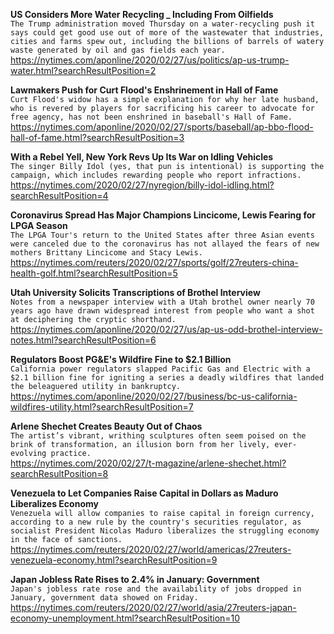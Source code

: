 **US Considers More Water Recycling _ Including From Oilfields**\
`The Trump administration moved Thursday on a water-recycling push it says could get good use out of more of the wastewater that industries, cities and farms spew out, including the billions of barrels of watery waste generated by oil and gas fields each year.`\
https://nytimes.com/aponline/2020/02/27/us/politics/ap-us-trump-water.html?searchResultPosition=2

**Lawmakers Push for Curt Flood's Enshrinement in Hall of Fame**\
`Curt Flood's widow has a simple explanation for why her late husband, who is revered by players for sacrificing his career to advocate for free agency, has not been enshrined in baseball's Hall of Fame.`\
https://nytimes.com/aponline/2020/02/27/sports/baseball/ap-bbo-flood-hall-of-fame.html?searchResultPosition=3

**With a Rebel Yell, New York Revs Up Its War on Idling Vehicles**\
`The singer Billy Idol (yes, that pun is intentional) is supporting the campaign, which includes rewarding people who report infractions.`\
https://nytimes.com/2020/02/27/nyregion/billy-idol-idling.html?searchResultPosition=4

**Coronavirus Spread Has Major Champions Lincicome, Lewis Fearing for LPGA Season**\
`The LPGA Tour's return to the United States after three Asian events were canceled due to the coronavirus has not allayed the fears of new mothers Brittany Lincicome and Stacy Lewis.`\
https://nytimes.com/reuters/2020/02/27/sports/golf/27reuters-china-health-golf.html?searchResultPosition=5

**Utah University Solicits Transcriptions of Brothel Interview**\
`Notes from a newspaper interview with a Utah brothel owner nearly 70 years ago have drawn widespread interest from people who want a shot at deciphering the cryptic shorthand.`\
https://nytimes.com/aponline/2020/02/27/us/ap-us-odd-brothel-interview-notes.html?searchResultPosition=6

**Regulators Boost PG&E's Wildfire Fine to $2.1 Billion**\
`California power regulators slapped Pacific Gas and Electric with a $2.1 billion fine for igniting a series a deadly wildfires that landed the beleaguered utility in bankruptcy.`\
https://nytimes.com/aponline/2020/02/27/business/bc-us-california-wildfires-utility.html?searchResultPosition=7

**Arlene Shechet Creates Beauty Out of Chaos**\
`The artist’s vibrant, writhing sculptures often seem poised on the brink of transformation, an illusion born from her lively, ever-evolving practice.`\
https://nytimes.com/2020/02/27/t-magazine/arlene-shechet.html?searchResultPosition=8

**Venezuela to Let Companies Raise Capital in Dollars as Maduro Liberalizes Economy**\
`Venezuela will allow companies to raise capital in foreign currency, according to a new rule by the country's securities regulator, as socialist President Nicolas Maduro liberalizes the struggling economy in the face of sanctions.`\
https://nytimes.com/reuters/2020/02/27/world/americas/27reuters-venezuela-economy.html?searchResultPosition=9

**Japan Jobless Rate Rises to 2.4% in January: Government**\
`Japan's jobless rate rose and the availability of jobs dropped in January, government data showed on Friday. `\
https://nytimes.com/reuters/2020/02/27/world/asia/27reuters-japan-economy-unemployment.html?searchResultPosition=10

